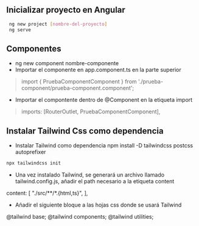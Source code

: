 ## Inicializar proyecto en Angular
```bash
 ng new project [nombre-del-proyecto]
 ng serve 
```

## Componentes
- ng new component nombre-componente
- Importar el componente en app.component.ts en la parte superior
> import { PruebaComponentComponent } from './prueba-component/prueba-component.component';

- Importar el compontente dentro de @Component en la etiqueta import
> imports: [RouterOutlet, PruebaComponentComponent],


## Instalar Tailwind Css como dependencia
- Instalar Tailwind como dependencia
npm install -D tailwindcss postcss autoprefixer
```bash
npx tailwindcss init
```

- Una vez instalado Tailwind, se generará un archivo llamado tailwind.config.js, añadir el path necesario a la etiqueta content

 content: [
    "./src/**/*.{html,ts}",
  ],

- Añadir el siguiente bloque a las hojas css donde se usará Tailwind

@tailwind base;
@tailwind components;
@tailwind utilities;